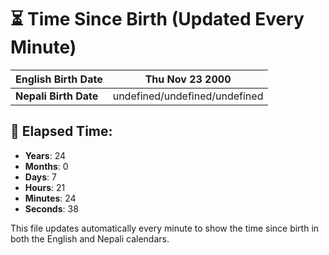 # ⏳ Time Since Birth (Updated Every Minute)

| **English Birth Date** | Thu Nov 23 2000 |
|------------------------|-------------------------------------|
| **Nepali Birth Date**  | undefined/undefined/undefined                  |

## 📅 Elapsed Time:

- **Years**: 24
- **Months**: 0
- **Days**: 7
- **Hours**: 21
- **Minutes**: 24
- **Seconds**: 38

This file updates automatically every minute to show the time since birth in both the English and Nepali calendars.
